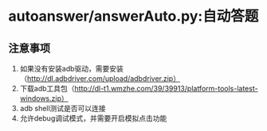 # autoanswer/answerAuto.py:自动答题
## 注意事项
1. 如果没有安装adb驱动，需要安装（http://dl.adbdriver.com/upload/adbdriver.zip）
2. 下载adb工具包（http://dl-t1.wmzhe.com/39/39913/platform-tools-latest-windows.zip）
3. adb shell测试是否可以连接
4. 允许debug调试模式，并需要开启模拟点击功能
